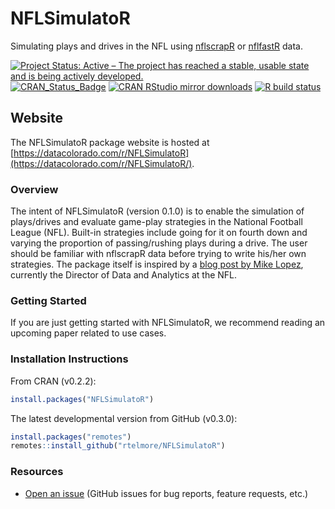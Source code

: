 # NFLSimulatoR 
Simulating plays and drives in the NFL using [nflscrapR](https://ryurko.github.io/nflscrapR-data/) or [nflfastR](https://github.com/guga31bb/nflfastR-data) data.

<!-- badges: start -->
[![Project Status: Active – The project has reached a stable, usable state and is being actively developed.](https://www.repostatus.org/badges/latest/active.svg)](https://www.repostatus.org/#active)
[![CRAN_Status_Badge](https://www.r-pkg.org/badges/version/NFLSimulatoR)](https://cran.r-project.org/package=NFLSimulatoR)
[![CRAN RStudio mirror downloads](https://cranlogs.r-pkg.org/badges/NFLSimulatoR)](https://www.r-pkg.org/pkg/NFLSimulatoR)
[![R build status](https://github.com/rtelmore/NFLSimulatoR/workflows/R-CMD-check/badge.svg)](https://github.com/rtelmore/NFLSimulatoR/actions/)

  <!-- badges: end -->
## Website  
The NFLSimulatoR package website is hosted at [https://datacolorado.com/r/NFLSimulatoR](https://datacolorado.com/r/NFLSimulatoR/).

### Overview
The intent of NFLSimulatoR (version 0.1.0) is to enable the simulation of plays/drives and evaluate game-play strategies in the National Football League (NFL). Built-in strategies include going for it on fourth down and varying the proportion of passing/rushing plays during a drive. The user should be familiar with nflscrapR data before trying to write his/her own strategies. The package itself is inspired by a 
[blog post by Mike Lopez](https://statsbylopez.netlify.app/post/resampling-nfl-drives/), currently the Director of Data and Analytics at the NFL.

### Getting Started

If you are just getting started with NFLSimulatoR, we recommend reading an 
upcoming paper related to use cases.

### Installation Instructions

From CRAN (v0.2.2):
```r
install.packages("NFLSimulatoR")
```

The latest developmental version from GitHub (v0.3.0):
```r
install.packages("remotes")
remotes::install_github("rtelmore/NFLSimulatoR")
```

### Resources

* [Open an issue](https://github.com/rtelmore/NFLSimulatoR/issues/) (GitHub issues for bug reports, feature requests, etc.)

